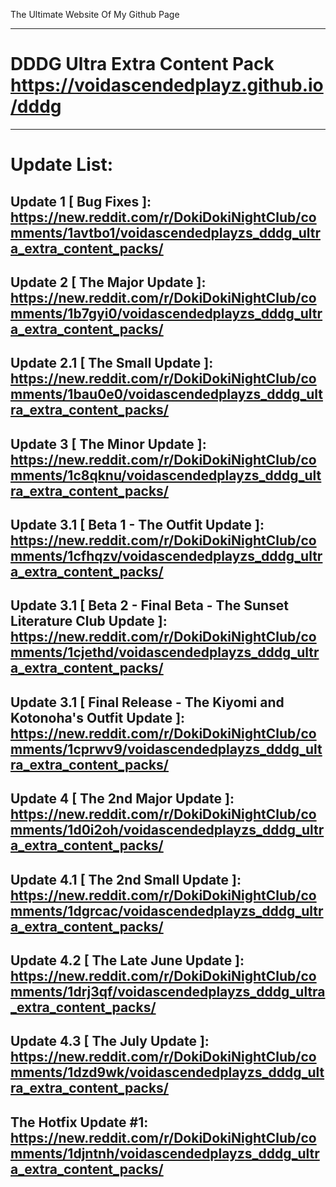 The Ultimate Website Of My Github Page

----------------------------------------------

# DDDG Ultra Extra Content Pack https://voidascendedplayz.github.io/dddg

----------------------------------------------

# Update List:

## Update 1 [ Bug Fixes ]: https://new.reddit.com/r/DokiDokiNightClub/comments/1avtbo1/voidascendedplayzs_dddg_ultra_extra_content_packs/

## Update 2 [ The Major Update ]: https://new.reddit.com/r/DokiDokiNightClub/comments/1b7gyi0/voidascendedplayzs_dddg_ultra_extra_content_packs/

## Update 2.1 [ The Small Update ]: https://new.reddit.com/r/DokiDokiNightClub/comments/1bau0e0/voidascendedplayzs_dddg_ultra_extra_content_packs/

## Update 3 [ The Minor Update ]: https://new.reddit.com/r/DokiDokiNightClub/comments/1c8qknu/voidascendedplayzs_dddg_ultra_extra_content_packs/

## Update 3.1 [ Beta 1 - The Outfit Update ]: https://new.reddit.com/r/DokiDokiNightClub/comments/1cfhqzv/voidascendedplayzs_dddg_ultra_extra_content_packs/

## Update 3.1 [ Beta 2 - Final Beta - The Sunset Literature Club Update ]: https://new.reddit.com/r/DokiDokiNightClub/comments/1cjethd/voidascendedplayzs_dddg_ultra_extra_content_packs/

## Update 3.1 [ Final Release - The Kiyomi and Kotonoha's Outfit Update ]: https://new.reddit.com/r/DokiDokiNightClub/comments/1cprwv9/voidascendedplayzs_dddg_ultra_extra_content_packs/

## Update 4 [ The 2nd Major Update ]: https://new.reddit.com/r/DokiDokiNightClub/comments/1d0i2oh/voidascendedplayzs_dddg_ultra_extra_content_packs/

## Update 4.1 [ The 2nd Small Update ]: https://new.reddit.com/r/DokiDokiNightClub/comments/1dgrcac/voidascendedplayzs_dddg_ultra_extra_content_packs/

## Update 4.2 [ The Late June Update ]: https://new.reddit.com/r/DokiDokiNightClub/comments/1drj3qf/voidascendedplayzs_dddg_ultra_extra_content_packs/

## Update 4.3 [ The July Update ]: https://new.reddit.com/r/DokiDokiNightClub/comments/1dzd9wk/voidascendedplayzs_dddg_ultra_extra_content_packs/

## The Hotfix Update #1: https://new.reddit.com/r/DokiDokiNightClub/comments/1djntnh/voidascendedplayzs_dddg_ultra_extra_content_packs/
